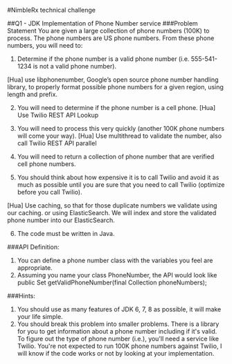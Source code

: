 #NimbleRx technical challenge

##Q1 - JDK Implementation of Phone Number service
###Problem Statement
You are given a large collection of phone numbers (100K) to process. The phone numbers are US phone numbers. From these phone numbers, you will need to:

1) Determine if the phone number is a valid phone number (i.e. 555-541-1234 is not a valid phone number).

[Hua] use libphonenumber, Google’s open source phone number handling library, to properly format possible phone numbers for a given region, using length and prefix.


2) You will need to determine if the phone number is a cell phone.
[Hua] Use Twilio REST API Lookup

3) You will need to process this very quickly (another 100K phone numbers will come your way).
[Hua] Use multithread to validate the number,  also call Twilio REST API parallel

4) You will need to return a collection of phone number that are verified cell phone numbers.

5) You should think about how expensive it is to call Twilio and avoid it as much as possible until you are sure that you need to call Twilio (optimize before you call Twilio).

[Hua]  Use caching, so that for those duplicate numbers we validate using our caching. 
or using ElasticSearch. We will index and store the validated phone number into our ElasticSearch. 


6) The code must be written in Java.


###API Definition:
1) You can define a phone number class with the variables you feel are appropriate.
2) Assuming you name your class PhoneNumber, the API would look like public Set<PhoneNumber> getValidPhoneNumber(final Collection<String> phoneNumbers);


###Hints:
1) You should use as many features of JDK 6, 7, 8 as possible, it will make your life simple.
2) You should break this problem into smaller problems. There is a library for you to get information about a phone number including if it's valid. To figure out the type of phone number (i.e.), you'll need a service like Twilio. You're not expected to run 100K phone numbers against Twilio, I will know if the code works or not by looking at your implementation.

 
 
